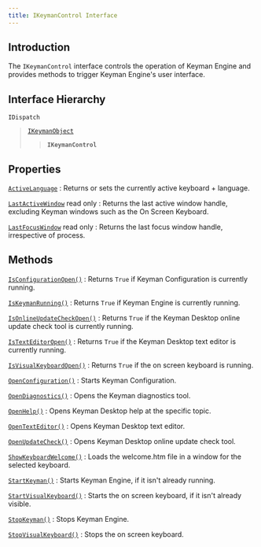 ```yaml
---
title: IKeymanControl Interface
---
```


## Introduction

The `IKeymanControl` interface controls the operation of Keyman Engine
and provides methods to trigger Keyman Engine's user interface.

## Interface Hierarchy

`IDispatch`  

> [`IKeymanObject`](../IKeymanObject)  
>
> > **`IKeymanControl`**  


## Properties

[`ActiveLanguage`](ActiveLanguage)
:   Returns or sets the currently active keyboard + language.

<!-- -->

[`LastActiveWindow`](LastActiveWindow) <span class="readonly">read only</span>
:   Returns the last active window handle, excluding Keyman windows such
    as the On Screen Keyboard.

<!-- -->

[`LastFocusWindow`](LastFocusWindow) <span class="readonly">read only</span>
:   Returns the last focus window handle, irrespective of process.

## Methods

[`IsConfigurationOpen()`](IsConfigurationOpen)
:   Returns `True` if Keyman Configuration is currently running.

<!-- -->

[`IsKeymanRunning()`](IsKeymanRunning)
:   Returns `True` if Keyman Engine is currently running.

<!-- -->

[`IsOnlineUpdateCheckOpen()`](IsOnlineUpdateCheckOpen)
:   Returns `True` if the Keyman Desktop online update check tool is
    currently running.

<!-- -->

[`IsTextEditorOpen()`](IsTextEditorOpen)
:   Returns `True` if the Keyman Desktop text editor is currently
    running.

<!-- -->

[`IsVisualKeyboardOpen()`](IsVisualKeyboardOpen)
:   Returns `True` if the on screen keyboard is running.

<!-- -->

[`OpenConfiguration()`](OpenConfiguration)
:   Starts Keyman Configuration.

<!-- -->

[`OpenDiagnostics()`](OpenDiagnostics)
:   Opens the Keyman diagnostics tool.

<!-- -->

[`OpenHelp()`](OpenHelp)
:   Opens Keyman Desktop help at the specific topic.

<!-- -->

[`OpenTextEditor()`](OpenTextEditor)
:   Opens Keyman Desktop text editor.

<!-- -->

[`OpenUpdateCheck()`](OpenUpdateCheck)
:   Opens Keyman Desktop online update check tool.

<!-- -->

[`ShowKeyboardWelcome()`](ShowKeyboardWelcome)
:   Loads the welcome.htm file in a window for the selected keyboard.

<!-- -->

[`StartKeyman()`](StartKeyman)
:   Starts Keyman Engine, if it isn't already running.

<!-- -->

[`StartVisualKeyboard()`](StartVisualKeyboard)
:   Starts the on screen keyboard, if it isn't already visible.

<!-- -->

[`StopKeyman()`](StopKeyman)
:   Stops Keyman Engine.

<!-- -->

[`StopVisualKeyboard()`](StopVisualKeyboard)
:   Stops the on screen keyboard.
